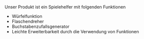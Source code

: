 Unser Produkt ist ein Spielehelfer mit folgenden Funktionen
- Würfelfunktion
- Flaschendreher
- Buchstabenzufallsgenerator
- Leichte Erweiterbarkeit durch die Verwendung von Funktionen 

